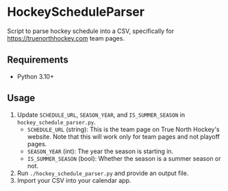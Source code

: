# HockeyScheduleParser

Script to parse hockey schedule into a CSV, specifically for
https://truenorthhockey.com team pages.

## Requirements

- Python 3.10+

## Usage

1. Update `SCHEDULE_URL`, `SEASON_YEAR`, and `IS_SUMMER_SEASON` in
   `hockey_schedule_parser.py`.
    - `SCHEDULE_URL` (string): This is the team page on True North Hockey's website. Note
   that this will work only for team pages and not playoff pages.
    - `SEASON_YEAR` (int): The year the season is starting in.
    - `IS_SUMMER_SEASON` (bool): Whether the season is a summer season or not.
1. Run `./hockey_schedule_parser.py` and provide an output file.
1. Import your CSV into your calendar app.
